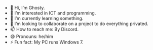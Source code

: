 - 👋 Hi, I’m Ghosty.
- 👀 I’m interested in ICT and programming.
- 🌱 I’m currently learning something.
- 💞️ I’m looking to collaborate on a project to do everything privated.
- 📫 How to reach me: By Discord.
- 😄 Pronouns: he/him
- ⚡ Fun fact: My PC runs Windows 7.
